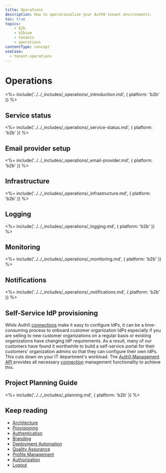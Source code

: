 ```yaml
---
title: Operations
description: How to operationalize your Auth0 tenant environments.
toc: true
topics:
    - b2b
    - b2biam
    - tenants
    - operations
contentType: concept
useCase:
  - tenant-operations
---
```


# Operations

<%= include('../../_includes/_operations/_introduction.md', { platform: 'b2b' }) %>

## Service status

<%= include('../../_includes/_operations/_service-status.md', { platform: 'b2b' }) %>

## Email provider setup

<%= include('../../_includes/_operations/_email-provider.md', { platform: 'b2b' }) %>

## Infrastructure

<%= include('../../_includes/_operations/_infrastructure.md', { platform: 'b2b' }) %>

## Logging

<%= include('../../_includes/_operations/_logging.md', { platform: 'b2b' }) %>

## Monitoring

<%= include('../../_includes/_operations/_monitoring.md', { platform: 'b2b' }) %>

## Notifications

<%= include('../../_includes/_operations/_notifications.md', { platform: 'b2b' }) %>

## Self-Service IdP provisioning

While Auth0 [connections](/identityproviders) make it easy to configure IdPs, it can be a time-consuming process to onboard customer organization IdPs especially if you are selling to new customer organizations on a regular basis or existing organizations have changing IdP requirements. As a result, many of our customers have found it worthwhile to build a self-service portal for their customers' organization admins so that they can configure their own IdPs. This cuts down on your IT department's workload. The [Auth0 Management API](/api/management/v2) provides all necessary [connection](/api/management/v2#!/Connections/get_connections) management functionality to achieve this. 

## Project Planning Guide

<%= include('../../_includes/_planning.md', { platform: 'b2b' }) %>

## Keep reading

* [Architecture](/architecture-scenarios/implementation/b2b/b2b-architecture)
* [Provisioning](/architecture-scenarios/implementation/b2b/b2b-provisioning)
* [Authentication](/architecture-scenarios/implementation/b2b/b2b-authentication)
* [Branding](/architecture-scenarios/implementation/b2b/b2b-branding)
* [Deployment Automation](/architecture-scenarios/implementation/b2b/b2b-deployment)
* [Quality Assurance](/architecture-scenarios/implementation/b2b/b2b-qa)
* [Profile Management](/architecture-scenarios/implementation/b2b/b2b-profile-mgmt)
* [Authorization](/architecture-scenarios/implementation/b2b/b2b-authorization)
* [Logout](/architecture-scenarios/implementation/b2b/b2b-logout)
